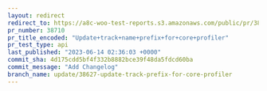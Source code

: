 ```yaml
---
layout: redirect
redirect_to: https://a8c-woo-test-reports.s3.amazonaws.com/public/pr/38710/api/index.html
pr_number: 38710
pr_title_encoded: "Update+track+name+prefix+for+core+profiler"
pr_test_type: api
last_published: "2023-06-14 02:36:03 +0000"
commit_sha: 4d175cdd5bf4f332b8882bce39f48da5fdcd60ba
commit_message: "Add Changelog"
branch_name: update/38627-update-track-prefix-for-core-profiler
---
```

